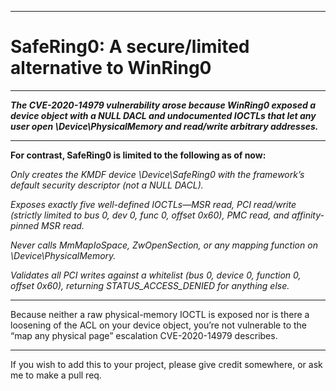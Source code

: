 ____

**SafeRing0: A secure/limited alternative to WinRing0**
=
____
***The CVE-2020-14979 vulnerability arose because WinRing0 exposed a device object with a NULL DACL and 
undocumented IOCTLs that let any user open \Device\PhysicalMemory and read/write arbitrary addresses.***
____
 
**For contrast, SafeRing0 is limited to the following as of now:**

*Only creates the KMDF device \Device\SafeRing0 with the framework’s default security descriptor (not a NULL DACL).*

*Exposes exactly five well-defined IOCTLs—MSR read, PCI read/write (strictly limited to bus 0, dev 0, func 0, offset 0x60), PMC read, and affinity-pinned MSR read.*

*Never calls MmMapIoSpace, ZwOpenSection, or any mapping function on \Device\PhysicalMemory.*

*Validates all PCI writes against a whitelist (bus 0, device 0, function 0, offset 0x60), returning STATUS_ACCESS_DENIED for anything else.*

____

Because neither a raw physical-memory IOCTL is exposed nor is there a loosening of the ACL on your device object, 
you’re not vulnerable to the “map any physical page” escalation CVE-2020-14979 describes.

____

If you wish to add this to your project, please give credit somewhere, or ask me to make a pull req.
